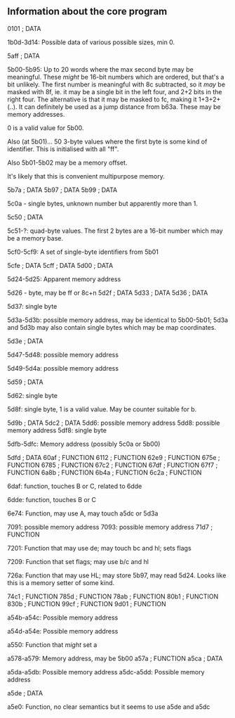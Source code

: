 Information about the core program
----------------------------------

0101                  ; DATA

1b0d-3d14: Possible data of various possible sizes, min 0.

5aff                  ; DATA

5b00-5b95: Up to 20 words where the max second byte may be meaningful. These *might* be 16-bit numbers which are ordered, but that's a bit unlikely. The first number is meaningful with 8c subtracted, so it *may* be masked with 8f, ie. it may be a single bit in the left four, and 2+2 bits in the right four. The alternative is that it may be masked to fc, making it 1+3+2+(..). It can definitely be used as a jump distance from b63a. These may be memory addresses.

0 is a valid value for 5b00.

Also (at 5b01)... 50 3-byte values where the first byte is some kind of identifier. This is initialised with all "ff".

Also 5b01-5b02 may be a memory offset.

It's likely that this is convenient multipurpose memory.

5b7a                  ; DATA
5b97                  ; DATA
5b99                  ; DATA

5c0a - single bytes, unknown number but apparently more than 1.

5c50                  ; DATA

5c51-?: quad-byte values. The first 2 bytes are a 16-bit number which may be a memory base.

5cf0-5cf9: A set of single-byte identifiers from 5b01

5cfe                  ; DATA
5cff                  ; DATA
5d00                  ; DATA

5d24-5d25: Apparent memory address

5d26 - byte, may be ff or 8c+n
5d2f                  ; DATA
5d33                  ; DATA
5d36                  ; DATA

5d37: single byte

5d3a-5d3b: possible memory address, may be identical to 5b00-5b01; 5d3a and 5d3b may also contain single bytes which may be map coordinates.

5d3e                  ; DATA

5d47-5d48: possible memory address

5d49-5d4a: possible memory address

5d59                  ; DATA

5d62: single byte

5d8f: single byte, 1 is a valid value. May be counter suitable for b.

5d9b                  ; DATA
5dc2                  ; DATA
5dd6: possible memory address
5dd8: possible memory address
5df8: single byte

5dfb-5dfc: Memory address (possibly 5c0a or 5b00)

5dfd                  ; DATA
60af                  ; FUNCTION
6112                  ; FUNCTION
62e9                  ; FUNCTION
675e                  ; FUNCTION
6785                  ; FUNCTION
67c2                  ; FUNCTION
67df                  ; FUNCTION
67f7                  ; FUNCTION
6a8b                  ; FUNCTION
6b4a                  ; FUNCTION
6c2a                  ; FUNCTION

6daf: function, touches B or C, related to 6dde

6dde: function, touches B or C

6e74: Function, may use A, may touch a5dc or 5d3a

7091: possible memory address
7093: possible memory address
71d7                  ; FUNCTION

7201: Function that may use de; may touch bc and hl; sets flags

7209: Function that set flags; may use b/c and hl

726a: Function that may use HL; may store 5b97, may read 5d24. Looks like this is a memory setter of some kind.

74c1                  ; FUNCTION
785d                  ; FUNCTION
78ab                  ; FUNCTION
80b1                  ; FUNCTION
830b                  ; FUNCTION
99cf                  ; FUNCTION
9d01                  ; FUNCTION

a54b-a54c: Possible memory address

a54d-a54e: Possible memory address

a550: Function that *might* set a

a578-a579: Memory address, may be 5b00
a57a                  ; FUNCTION
a5ca                  ; DATA

a5da-a5db: Possible memory address
a5dc-a5dd: Possible memory address

a5de                  ; DATA

a5e0: Function, no clear semantics but it seems to use a5de and a5dc